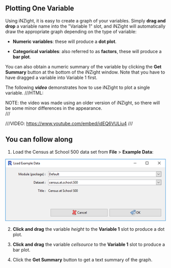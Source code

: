 ## Plotting One Variable

Using iNZight, it is easy to create a graph of your variables. Simply __drag and drop__ a variable name into the "Variable 1" slot, and iNZight will automatically draw the appropriate graph depending on the type of variable:

- __Numeric variables__: these will produce a __dot plot__.

- __Categorical variables__: also referred to as __factors__, these will produce a __bar plot__.

You can also obtain a numeric summary of the variable by clicking the __Get Summary__ button at the bottom of the iNZight window. Note that you have to have dragged a variable into Variable 1 first.

The following ___video___ demonstrates how to use iNZight to plot a single variable.
///HTML:
<div class="note">NOTE: the video was made using an older version of iNZight, so there will be some minor differences in the appearance.</div>
///

///VIDEO: https://www.youtube.com/embed/idEQ6VULiu4 ///


## You can follow along

1. Load the Census at School 500 data set from __File__ > __Example Data__:

  ![Load example data into iNZight](../../img/user_guides/basics/3_load_examples.png)

2. __Click and drag__ the variable _height_ to the __Variable 1__ slot to produce a dot plot.

3. __Click and drag__ the variable _cellsource_ to the __Variable 1__ slot to produce a bar plot.

4. Click the __Get Summary__ button to get a text summary of the graph.
